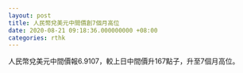 ```yaml
---
layout: post
title: 人民幣兌美元中間價創7個月高位
date: 2020-08-21 09:18:36.000000000 +08:00
categories: rthk
---
```


人民幣兌美元中間價報6.9107，較上日中間價升167點子，升至7個月高位。
